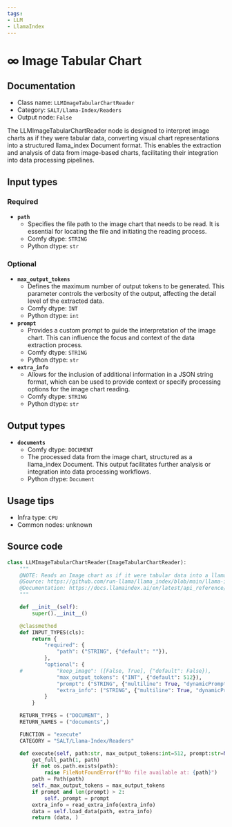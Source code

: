 ```yaml
---
tags:
- LLM
- LlamaIndex
---
```


# ∞ Image Tabular Chart
## Documentation
- Class name: `LLMImageTabularChartReader`
- Category: `SALT/Llama-Index/Readers`
- Output node: `False`

The LLMImageTabularChartReader node is designed to interpret image charts as if they were tabular data, converting visual chart representations into a structured llama_index Document format. This enables the extraction and analysis of data from image-based charts, facilitating their integration into data processing pipelines.
## Input types
### Required
- **`path`**
    - Specifies the file path to the image chart that needs to be read. It is essential for locating the file and initiating the reading process.
    - Comfy dtype: `STRING`
    - Python dtype: `str`
### Optional
- **`max_output_tokens`**
    - Defines the maximum number of output tokens to be generated. This parameter controls the verbosity of the output, affecting the detail level of the extracted data.
    - Comfy dtype: `INT`
    - Python dtype: `int`
- **`prompt`**
    - Provides a custom prompt to guide the interpretation of the image chart. This can influence the focus and context of the data extraction process.
    - Comfy dtype: `STRING`
    - Python dtype: `str`
- **`extra_info`**
    - Allows for the inclusion of additional information in a JSON string format, which can be used to provide context or specify processing options for the image chart reading.
    - Comfy dtype: `STRING`
    - Python dtype: `str`
## Output types
- **`documents`**
    - Comfy dtype: `DOCUMENT`
    - The processed data from the image chart, structured as a llama_index Document. This output facilitates further analysis or integration into data processing workflows.
    - Python dtype: `Document`
## Usage tips
- Infra type: `CPU`
- Common nodes: unknown


## Source code
```python
class LLMImageTabularChartReader(ImageTabularChartReader):
    """
    @NOTE: Reads an Image chart as if it were tabular data into a llama_index Document
    @Source: https://github.com/run-llama/llama_index/blob/main/llama-index-integrations/readers/llama-index-readers-file/llama_index/readers/file/image_deplot/base.py
    @Documentation: https://docs.llamaindex.ai/en/latest/api_reference/readers/file/#llama_index.readers.file.ImageTabularChartReader
    """

    def __init__(self):
        super().__init__()

    @classmethod
    def INPUT_TYPES(cls):
        return {
            "required": {
                "path": ("STRING", {"default": ""}),
            },
            "optional": {
    #			"keep_image": ([False, True], {"default": False}),
                "max_output_tokens": ("INT", {"default": 512}),
                "prompt": ("STRING", {"multiline": True, "dynamicPrompts": False, "default": ""}),
                "extra_info": ("STRING", {"multiline": True, "dynamicPrompts": False, "default": "{}"}),
            }
        }

    RETURN_TYPES = ("DOCUMENT", )
    RETURN_NAMES = ("documents",)

    FUNCTION = "execute"
    CATEGORY = "SALT/Llama-Index/Readers"

    def execute(self, path:str, max_output_tokens:int=512, prompt:str=None, extra_info:str="{}"):
        get_full_path(1, path)
        if not os.path.exists(path):
            raise FileNotFoundError(f"No file available at: {path}")
        path = Path(path)
        self._max_output_tokens = max_output_tokens
        if prompt and len(prompt) > 2:
            self._prompt = prompt
        extra_info = read_extra_info(extra_info)
        data = self.load_data(path, extra_info)
        return (data, )

```
